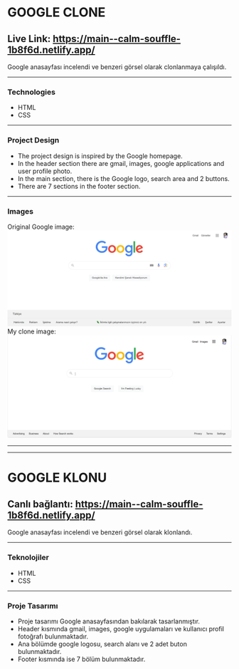 # GOOGLE CLONE
## Live Link: https://main--calm-souffle-1b8f6d.netlify.app/

Google anasayfası incelendi ve benzeri görsel olarak clonlanmaya çalışıldı.

---
### Technologies
- HTML
- CSS
---
### Project Design
- The project design is inspired by the Google homepage.
- In the header section there are gmail, images, google applications and user profile photo.
- In the main section, there is the Google logo, search area and 2 buttons.
- There are 7 sections in the footer section.
---
### Images
Original Google image:
![Google](assets/googleorj.png)
My clone image:
![Home clone](assets/mycode.png)

---
---
# GOOGLE KLONU
## Canlı bağlantı: https://main--calm-souffle-1b8f6d.netlify.app/
Google anasayfası incelendi ve benzeri görsel olarak klonlandı.

---
### Teknolojiler
- HTML
- CSS
---
### Proje Tasarımı
- Proje tasarımı Google anasayfasından bakılarak tasarlanmıştır.
- Header kısmında gmail, images, google uygulamaları ve kullanıcı profil fotoğrafı bulunmaktadır.
- Ana bölümde google logosu, search alanı ve 2 adet buton bulunmaktadır.
- Footer kısmında ise 7 bölüm bulunmaktadır.
